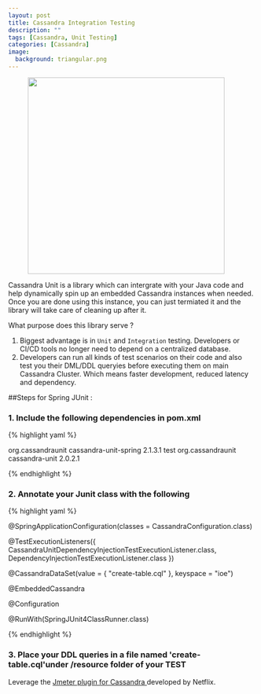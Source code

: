```yaml
---
layout: post
title: Cassandra Integration Testing
description: ""
tags: [Cassandra, Unit Testing]
categories: [Cassandra]
image:
  background: triangular.png
---
```


<figure class="half center">

<img src="/images/cassandra-aws/cassandra_logo.png" height="400px"></img>

</figure>


Cassandra Unit is a library which can intergrate with your Java code and help dynamically spin up an embedded Cassandra instances when needed.
Once you are done using this instance, you can just termiated it and the library will take care of cleaning up after it.

What purpose does this library serve ?

1. Biggest advantage is in `Unit` and `Integration` testing. Developers or CI/CD tools no longer need to depend on a centralized database.
2. Developers can run all kinds of test scenarios on their code and also test you their DML/DDL queryies before executing them on main Cassandra Cluster. Which means faster development, reduced latency and dependency.

##Steps for Spring JUnit :

### 1. Include the following dependencies in pom.xml

{% highlight yaml %}

<!--Cassandra Unit Integration With Spring -->
<dependency>
     <groupId>org.cassandraunit</groupId>
     <artifactId>cassandra-unit-spring</artifactId>
     <version>2.1.3.1</version>
     <scope>test</scope>
</dependency>

<!--Cassandra Unit Library-->
<dependency>
     <groupId>org.cassandraunit</groupId>
     <artifactId>cassandra-unit</artifactId>
     <version>2.0.2.1</version>
</dependency>

{% endhighlight %}

### 2. Annotate your Junit class with the following

{% highlight yaml %}

@SpringApplicationConfiguration(classes = CassandraConfiguration.class)

@TestExecutionListeners({ CassandraUnitDependencyInjectionTestExecutionListener.class,
DependencyInjectionTestExecutionListener.class })

@CassandraDataSet(value = { "create-table.cql" }, keyspace = "ioe")

@EmbeddedCassandra

@Configuration

@RunWith(SpringJUnit4ClassRunner.class)

{% endhighlight %}


### 3. Place your DDL queries in a file named 'create-table.cql'under /resource folder of your TEST

Leverage the <a href="https://github.com/Netflix/CassJMeter" >Jmeter plugin for Cassandra </a> developed by Netflix.

